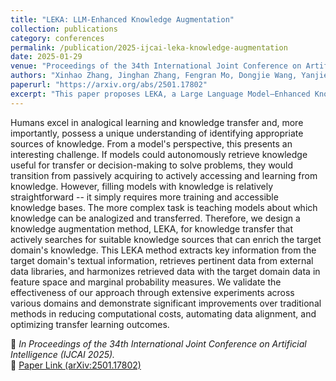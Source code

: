 ```yaml
---
title: "LEKA: LLM-Enhanced Knowledge Augmentation"
collection: publications
category: conferences
permalink: /publication/2025-ijcai-leka-knowledge-augmentation
date: 2025-01-29
venue: "Proceedings of the 34th International Joint Conference on Artificial Intelligence (IJCAI 2025)"
authors: "Xinhao Zhang, Jinghan Zhang, Fengran Mo, Dongjie Wang, Yanjie Fu, Kunpeng Liu"
paperurl: "https://arxiv.org/abs/2501.17802"
excerpt: "This paper proposes LEKA, a Large Language Model–Enhanced Knowledge Augmentation framework that actively retrieves and aligns transferable knowledge across domains for improved data efficiency and transfer learning performance."
---
```


Humans excel in analogical learning and knowledge transfer and, more importantly, possess a unique understanding of identifying appropriate sources of knowledge. From a model's perspective, this presents an interesting challenge. If models could autonomously retrieve knowledge useful for transfer or decision-making to solve problems, they would transition from passively acquiring to actively accessing and learning from knowledge. However, filling models with knowledge is relatively straightforward -- it simply requires more training and accessible knowledge bases. The more complex task is teaching models about which knowledge can be analogized and transferred. Therefore, we design a knowledge augmentation method, LEKA, for knowledge transfer that actively searches for suitable knowledge sources that can enrich the target domain's knowledge. This LEKA method extracts key information from the target domain's textual information, retrieves pertinent data from external data libraries, and harmonizes retrieved data with the target domain data in feature space and marginal probability measures. We validate the effectiveness of our approach through extensive experiments across various domains and demonstrate significant improvements over traditional methods in reducing computational costs, automating data alignment, and optimizing transfer learning outcomes.

📄 *In Proceedings of the 34th International Joint Conference on Artificial Intelligence (IJCAI 2025).*  
🔗 [Paper Link (arXiv:2501.17802)](https://arxiv.org/abs/2501.17802)
